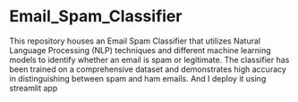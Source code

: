 # Email_Spam_Classifier
This repository houses an Email Spam Classifier that utilizes Natural Language Processing (NLP) techniques and different machine learning models to identify whether an email is spam or legitimate. The classifier has been trained on a comprehensive dataset and demonstrates high accuracy in distinguishing between spam and ham emails.
And I deploy it using streamlit app
